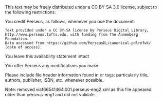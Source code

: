
This text may be freely distributed under a CC BY-SA 3.0 license, subject to the following restrictions: 

You credit Perseus, as follows, whenever you use the document:

    Text provided under a CC BY-SA license by Perseus Digital Library, http://www.perseus.tufts.edu, with funding from The Annenberg Foundation.
    Data accessed from https://github.com/PerseusDL/canonical-pdlrefwk/ [date of access].

You leave this availability statement intact

You offer Perseus any modifications you make.

Please include file header information found in <fileDesc> or <sourceDesc> tags: particularly title, authors, publisher, ISBN, etc. whenever possible.
    


Note: removed viaf66541464.001.perseus-eng2.xml as this file appeared older than perseus-eng1 and did not validate.

